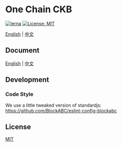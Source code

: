 # One Chain CKB

[![lerna](https://img.shields.io/badge/maintained%20with-lerna-cc00ff.svg)](https://lerna.js.org/)
[![License: MIT](https://img.shields.io/badge/License-MIT-green.svg)](https://opensource.org/licenses/MIT)

[English](README.md) | [中文](README.zh.md)


## Document

[English](https://blockabc.github.io/one_chain_ckb/) | [中文](https://blockabc.github.io/one_chain_ckb/zh-CN/)


## Development

### Code Style

We use a little tweaked version of standardjs: https://github.com/BlockABC/eslint-config-blockabc


## License

[MIT](LICENSE)
